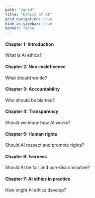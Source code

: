 ```yaml
---
path: "/grid"
title: "Ethics of AI"
grid_navigation: true
hide_in_sidebar: true
banner: false
---
```


<course-progress></course-progress>

<course-grid>
    <course-grid-card title="chapter01" url="chapter-1/1-a-guide-to-ai-ethics">

<course-grid-text><H4>Chapter 1: Introduction</H4><span>What is AI ethics?</span></course-grid-text>

</course-grid-card>
    <course-grid-card title="chapter02" url="/chapter-2/1-what-should-we-do">

<course-grid-text><H4>Chapter 2: Non-maleficence</H4><span>What should we do?</span></course-grid-text>

</course-grid-card>
    <course-grid-card title="chapter03" url="/chapter-3/1-algorithms-and-accountability">

<course-grid-text><H4>Chapter 3: Accountability</H4><span>Who should be blamed?</span></course-grid-text>

</course-grid-card>
    <course-grid-card title="chapter04" url="chapter-4/1-transparency-in-ai">

<course-grid-text><H4>Chapter 4: Transparency</H4><span>Should we know how AI works?</span></course-grid-text>

</course-grid-card>
    <course-grid-card title="chapter05" url="chapter-5/1-introduction">

<course-grid-text><H4>Chapter 5: Human rights</H4><span>Should AI respect and promote rights?</span></course-grid-text>

</course-grid-card>
    <course-grid-card title="chapter06" url="chapter-6/1-what-is-fairness">

<course-grid-text><H4>Chapter 6: Fairness</H4><span>Should AI be fair and non-discriminative?</span></course-grid-text>

</course-grid-card>
    <course-grid-card title="chapter07" url="/chapter-7/1-from-principles-to-doing">

<course-grid-text><H4>Chapter 7: AI ethics in practice</H4><span>How might AI ethics develop?</span></course-grid-text>

</course-grid-card>

</course-grid>
